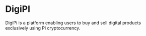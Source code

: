 # DigiPI
DigiPi is a platform enabling users to buy and sell digital products exclusively using Pi cryptocurrency.
